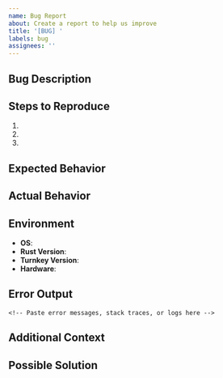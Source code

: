 ```yaml
---
name: Bug Report
about: Create a report to help us improve
title: '[BUG] '
labels: bug
assignees: ''
---
```


## Bug Description
<!-- A clear and concise description of what the bug is -->

## Steps to Reproduce
1.
2.
3.

## Expected Behavior
<!-- What you expected to happen -->

## Actual Behavior
<!-- What actually happened -->

## Environment
- **OS**: <!-- e.g., Ubuntu 22.04, Arch Linux -->
- **Rust Version**: <!-- Run `rustc --version` -->
- **Turnkey Version**: <!-- Git commit or release version -->
- **Hardware**: <!-- If relevant: RFID reader model, GPIO setup, etc. -->

## Error Output
```
<!-- Paste error messages, stack traces, or logs here -->
```

## Additional Context
<!-- Add any other context about the problem here -->

## Possible Solution
<!-- Optional: suggest a fix or reason for the bug -->
